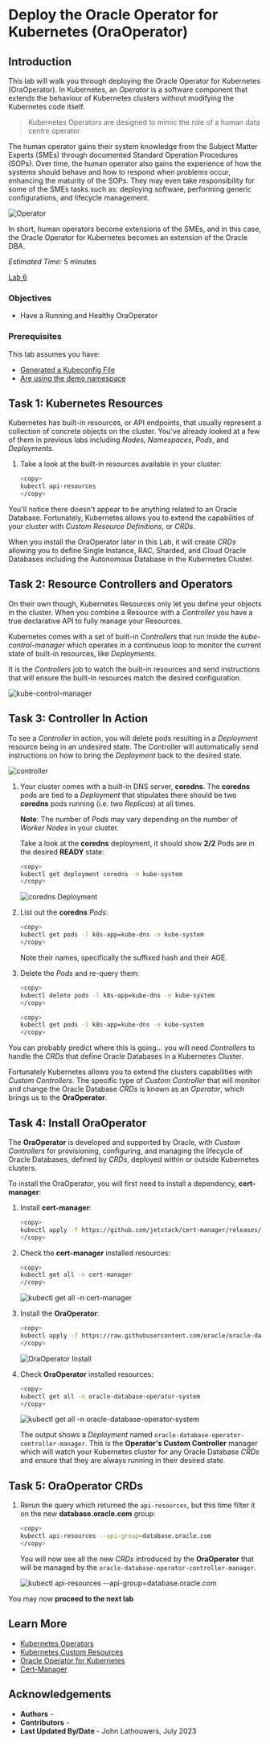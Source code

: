 # Deploy the Oracle Operator for Kubernetes (OraOperator)

## Introduction

This lab will walk you through deploying the Oracle Operator for Kubernetes (OraOperator).  In Kubernetes, an *Operator* is a software component that extends the behaviour of Kubernetes clusters without modifying the Kubernetes code itself.  

> Kubernetes Operators are designed to mimic the role of a human data centre operator

The human operator gains their system knowledge from the Subject Matter Experts (SMEs) through documented Standard Operation Procedures (SOPs).  Over time, the human operator also gains the experience of how the systems should behave and how to respond when problems occur, enhancing the maturity of the SOPs.  They may even take responsibility for some of the SMEs tasks such as: deploying software, performing generic configurations, and lifecycle management.

![Operator](images/dba_oper_dev.png "Operator")

In short, human operators become extensions of the SMEs, and in this case, the Oracle Operator for Kubernetes becomes an extension of the Oracle DBA.

*Estimated Time:* 5 minutes

[Lab 6](videohub:1_in973skw)


### Objectives

* Have a Running and Healthy OraOperator

### Prerequisites

This lab assumes you have:

* [Generated a Kubeconfig File](?lab=access-cluster)
* [Are using the demo namespace](?lab=access-cluster#Task3:ChangethedefaultNamespaceContext)

## Task 1: Kubernetes Resources

Kubernetes has built-in resources, or API endpoints, that usually represent a collection of concrete objects on the cluster.  You've already looked at a few of them in previous labs including *Nodes*, *Namespaces*, *Pods*, and *Deployments*.

1. Take a look at the built-in resources available in your cluster:

    ```bash
    <copy>
    kubectl api-resources
    </copy>
    ```

You'll notice there doesn't appear to be anything related to an Oracle Database.  Fortunately, Kubernetes allows you to extend the capabilities of your cluster with *Custom Resource Definitions*, or *CRDs*.

When you install the OraOperator later in this Lab, it will create *CRDs* allowing you to define Single Instance, RAC, Sharded, and Cloud Oracle Databases including the Autonomous Database in the Kubernetes Cluster.

## Task 2: Resource Controllers and Operators

On their own though, Kubernetes Resources only let you define your objects in the cluster.  When you combine a Resource with a *Controller* you have a true declarative API to fully manage your Resources.

Kubernetes comes with a set of built-in *Controllers* that run inside the *kube-control-manager* which operates in a continuous loop to monitor the current state of built-in resources, like *Deployments*.  

It is the *Controllers* job to watch the built-in resources and send instructions that will ensure the built-in resources match the desired configuration.

![kube-control-manager](images/kube-control-manager.png "kube-control-manager")

## Task 3: Controller In Action

To see a *Controller* in action, you will delete pods resulting in a *Deployment* resource being in an undesired state.  The Controller will automatically send instructions on how to bring the *Deployment* back to the desired state.

![controller](images/controller.png "controller")

1. Your cluster comes with a built-in DNS server, **coredns**.  The **coredns** pods are tied to a *Deployment* that stipulates there should be two **coredns** pods running (i.e. two *Replicas*) at all times.  

    **Note**: The number of *Pods* may vary depending on the number of *Worker Nodes* in your cluster.

    Take a look at the **coredns** deployment, it should show **2/2** Pods are in the desired **READY** state:

    ```bash
    <copy>
    kubectl get deployment coredns -n kube-system
    </copy>
    ```

    ![coredns Deployment](images/coredns_deployment.png "coredns Deployment")

2. List out the **coredns** *Pods*:

    ```bash
    <copy>
    kubectl get pods -l k8s-app=kube-dns -n kube-system
    </copy>
    ```

    Note their names, specifically the suffixed hash and their AGE.

3. Delete the *Pods* and re-query them:

    ```bash
    <copy>
    kubectl delete pods -l k8s-app=kube-dns -n kube-system
    </copy>
    ```

    ```bash
    <copy>
    kubectl get pods -l k8s-app=kube-dns -n kube-system
    </copy>
    ```

You can probably predict where this is going... you will need *Controllers* to handle the *CRDs* that define Oracle Databases in a Kubernetes Cluster.  

Fortunately Kubernetes allows you to extend the clusters capabilities with *Custom Controllers*.  The specific type of *Custom Controller* that will monitor and change the Oracle Database *CRDs* is known as an *Operator*, which brings us to the **OraOperator**.

## Task 4: Install OraOperator

The **OraOperator** is developed and supported by Oracle, with *Custom Controllers* for provisioning, configuring, and managing the lifecycle of Oracle Databases, defined by *CRDs*, deployed within or outside Kubernetes clusters.

To install the OraOperator, you will first need to install a dependency, **cert-manager**:

1. Install **cert-manager**:

    ```bash
    <copy>
    kubectl apply -f https://github.com/jetstack/cert-manager/releases/latest/download/cert-manager.yaml
    </copy>
    ```

2. Check the **cert-manager** installed resources:

    ```bash
    <copy>
    kubectl get all -n cert-manager
    </copy>
    ```

    ![kubectl get all -n cert-manager](images/kubectl_cert_manager.png "kubectl get all -n cert-manager")

3. Install the **OraOperator**:

    ```bash
    <copy>
    kubectl apply -f https://raw.githubusercontent.com/oracle/oracle-database-operator/main/oracle-database-operator.yaml
    </copy>
    ```

    ![OraOperator Install](images/oraoperator_install.png "OraOperator Install")

4. Check **OraOperator** installed resources:

    ```bash
    <copy>
    kubectl get all -n oracle-database-operator-system
    </copy>
    ```

    ![kubectl get all -n oracle-database-operator-system](images/kubectl_oraoper.png "kubectl get all -n oracle-database-operator-system")

    The output shows a *Deployment* named `oracle-database-operator-controller-manager`. This is the **Operator's Custom Controller** manager which will watch your Kubernetes cluster for any Oracle Database *CRDs* and ensure that they are always running in their desired state.

## Task 5: OraOperator CRDs

1. Rerun the query which returned the `api-resources`, but this time filter it on the new **database.oracle.com** group:

    ```bash
    <copy>
    kubectl api-resources --api-group=database.oracle.com
    </copy>
    ```

    You will now see all the new *CRDs* introduced by the **OraOperator** that will be managed by the `oracle-database-operator-controller-manager`.

    ![kubectl api-resources --api-group=database.oracle.com](images/oraoperator_crds.png "kubectl api-resources --api-group=database.oracle.com")

You may now **proceed to the next lab**

## Learn More

* [Kubernetes Operators](https://kubernetes.io/docs/concepts/extend-kubernetes/operator/)
* [Kubernetes Custom Resources](https://kubernetes.io/docs/concepts/extend-kubernetes/api-extension/custom-resources/)
* [Oracle Operator for Kubernetes](https://github.com/oracle/oracle-database-operator)
* [Cert-Manager](https://cert-manager.io/)

## Acknowledgements

* **Authors** - [](var:authors)
* **Contributors** - [](var:contributors)
* **Last Updated By/Date** - John Lathouwers, July 2023
